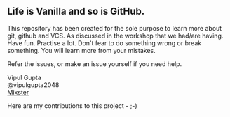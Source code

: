 ## Life is Vanilla and so is GitHub.

This repository has been created for the sole purpose to learn more about git, github and VCS. As discussed in the workshop that we had/are having.
Have fun. Practise a lot. Don't fear to do something wrong or break something.
You will learn more from your mistakes.

Refer the issues, or make an issue yourself if you need help.

Vipul Gupta  
@vipulgupta2048  
[Mixster](www.mixstersite.wordpress.com)

Here are my contributions to this project - ;-)